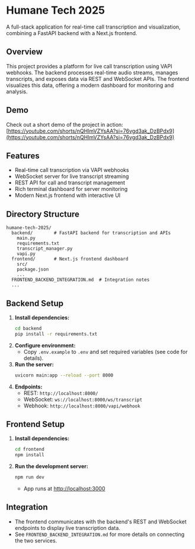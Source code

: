 # Humane Tech 2025

A full-stack application for real-time call transcription and visualization, combining a FastAPI backend with a Next.js frontend.

## Overview
This project provides a platform for live call transcription using VAPI webhooks. The backend processes real-time audio streams, manages transcripts, and exposes data via REST and WebSocket APIs. The frontend visualizes this data, offering a modern dashboard for monitoring and analysis.

## Demo
Check out a short demo of the project in action:
[https://youtube.com/shorts/nQHImVZYsAA?si=76vgd3ak_DzBPdx9](https://youtube.com/shorts/nQHImVZYsAA?si=76vgd3ak_DzBPdx9)

## Features
- Real-time call transcription via VAPI webhooks
- WebSocket server for live transcript streaming
- REST API for call and transcript management
- Rich terminal dashboard for server monitoring
- Modern Next.js frontend with interactive UI

## Directory Structure
```
humane-tech-2025/
  backend/        # FastAPI backend for transcription and APIs
    main.py
    requirements.txt
    transcript_manager.py
    vapi.py
  frontend/       # Next.js frontend dashboard
    src/
    package.json
    ...
  FRONTEND_BACKEND_INTEGRATION.md  # Integration notes
  ...
```

## Backend Setup
1. **Install dependencies:**
   ```bash
   cd backend
   pip install -r requirements.txt
   ```
2. **Configure environment:**
   - Copy `.env.example` to `.env` and set required variables (see code for details).
3. **Run the server:**
   ```bash
   uvicorn main:app --reload --port 8000
   ```
4. **Endpoints:**
   - REST: `http://localhost:8000/`
   - WebSocket: `ws://localhost:8000/ws/transcript`
   - Webhook: `http://localhost:8000/vapi/webhook`

## Frontend Setup
1. **Install dependencies:**
   ```bash
   cd frontend
   npm install
   ```
2. **Run the development server:**
   ```bash
   npm run dev
   ```
   - App runs at [http://localhost:3000](http://localhost:3000)

## Integration
- The frontend communicates with the backend's REST and WebSocket endpoints to display live transcription data.
- See `FRONTEND_BACKEND_INTEGRATION.md` for more details on connecting the two services.
